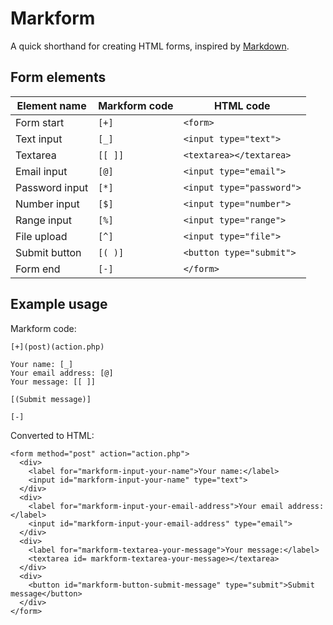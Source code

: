 # Markform

A quick shorthand for creating HTML forms, inspired by [Markdown](https://daringfireball.net/projects/markdown/).

## Form elements

| Element name | Markform code | HTML code |
| --- | -- | -- |
| Form start | `[+]` | `<form>` |
| Text input | `[_]` | `<input type="text">` |
| Textarea | `[[ ]]` | `<textarea></textarea>` |
| Email input | `[@]` | `<input type="email">` |
| Password input |`[*]` | `<input type="password">` |
| Number input | `[$]` | `<input type="number">` |
| Range input | `[%]` | `<input type="range">` |
| File upload | `[^]` | `<input type="file">` |
| Submit button | `[( )]` | `<button type="submit">` |
| Form end | `[-]` | `</form>` |

## Example usage

Markform code:

```
[+](post)(action.php)

Your name: [_]
Your email address: [@]
Your message: [[ ]]

[(Submit message)]

[-]
```

Converted to HTML:

```
<form method="post" action="action.php">
  <div>
    <label for="markform-input-your-name">Your name:</label>
    <input id="markform-input-your-name" type="text">
  </div>
  <div>
    <label for="markform-input-your-email-address">Your email address:</label>
    <input id="markform-input-your-email-address" type="email">
  </div>
  <div>
    <label for="markform-textarea-your-message">Your message:</label>
    <textarea id= markform-textarea-your-message></textarea>
  </div>
  <div>
    <button id="markform-button-submit-message" type="submit">Submit message</button>
  </div>
</form>

```

